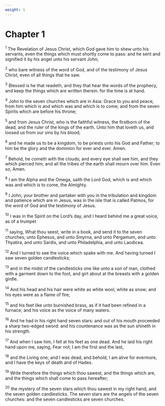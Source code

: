 ```yaml
---
weight: 1
---
```


# Chapter 1

<sup>1</sup> The Revelation of Jesus Christ, which God gave him to shew unto his servants, even the things which must shortly come to pass: and he sent and signified it by his angel unto his servant John; 

<sup>2</sup> who bare witness of the word of God, and of the testimony of Jesus Christ, even of all things that he saw. 

<sup>3</sup> Blessed is he that readeth, and they that hear the words of the prophecy, and keep the things which are written therein: for the time is at hand. 

<sup>4</sup> John to the seven churches which are in Asia: Grace to you and peace, from him which is and which was and which is to come; and from the seven Spirits which are before his throne; 

<sup>5</sup> and from Jesus Christ, who is the faithful witness, the firstborn of the dead, and the ruler of the kings of the earth. Unto him that loveth us, and loosed us from our sins by his blood; 

<sup>6</sup> and he made us to be a kingdom, to be priests unto his God and Father; to him be the glory and the dominion for ever and ever. Amen. 

<sup>7</sup> Behold, he cometh with the clouds; and every eye shall see him, and they which pierced him; and all the tribes of the earth shall mourn over him. Even so, Amen. 

<sup>8</sup> I am the Alpha and the Omega, saith the Lord God, which is and which was and which is to come, the Almighty. 

<sup>9</sup> I John, your brother and partaker with you in the tribulation and kingdom and patience which are in Jesus, was in the isle that is called Patmos, for the word of God and the testimony of Jesus. 

<sup>10</sup> I was in the Spirit on the Lord’s day, and I heard behind me a great voice, as of a trumpet 

<sup>11</sup> saying, What thou seest, write in a book, and send it to the seven churches; unto Ephesus, and unto Smyrna, and unto Pergamum, and unto Thyatira, and unto Sardis, and unto Philadelphia, and unto Laodicea. 

<sup>12</sup> And I turned to see the voice which spake with me. And having turned I saw seven golden candlesticks; 

<sup>13</sup> and in the midst of the candlesticks one like unto a son of man, clothed with a garment down to the foot, and girt about at the breasts with a golden girdle. 

<sup>14</sup> And his head and his hair were white as white wool, white as snow; and his eyes were as a flame of fire; 

<sup>15</sup> and his feet like unto burnished brass, as if it had been refined in a furnace; and his voice as the voice of many waters. 

<sup>16</sup> And he had in his right hand seven stars: and out of his mouth proceeded a sharp two-edged sword: and his countenance was as the sun shineth in his strength. 

<sup>17</sup> And when I saw him, I fell at his feet as one dead. And he laid his right hand upon me, saying, Fear not; I am the first and the last, 

<sup>18</sup> and the Living one; and I was dead, and behold, I am alive for evermore, and I have the keys of death and of Hades. 

<sup>19</sup> Write therefore the things which thou sawest, and the things which are, and the things which shall come to pass hereafter; 

<sup>20</sup> the mystery of the seven stars which thou sawest in my right hand, and the seven golden candlesticks. The seven stars are the angels of the seven churches: and the seven candlesticks are seven churches. 


